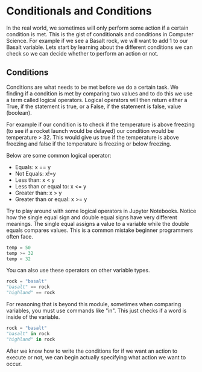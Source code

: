 # Conditionals and Conditions

In the real world, we sometimes will only perform some action if a certain condition is met. This is the gist of conditionals and conditions in Computer Science. For example if we see a Basalt rock, we will want to add 1 to our Basalt variable. Lets start by learning about the different conditions we can check so we can decide whether to perform an action or not.

## Conditions

Conditions are what needs to be met before we do a certain task. We finding if a condition is met by comparing two values and to do this we use a term called logical operators. Logical operators will then return either a True, if the statement is true, or a False, if the statement is false, value (boolean).

For example if our condition is to check if the temperature is above freezing (to see if a rocket launch would be delayed) our condition would be temperature > 32. This would give us true if the temperature is above freezing and false if the temperature is freezing or below freezing.

Below are some common logical operator:

- Equals: x == y
- Not Equals: x!=y
- Less than: x < y
- Less than or equal to: x <= y
- Greater than: x > y
- Greater than or equal: x >= y

Try to play around with some logical operators in Jupyter Notebooks. Notice how the single equal sign and double equal signs have very different meanings. The single equal assigns a value to a variable while the double equals compares values. This is a common mistake beginner programmers often face.

```python
temp = 50
temp >= 32
temp < 32
```

You can also use these operators on other variable types.

```python
rock = "basalt"
"basalt" == rock
"highland" == rock
```

For reasoning that is beyond this module, sometimes when comparing variables, you must use commands like "in". This just checks if a word is inside of the variable.

```python
rock = "basalt"
"basalt" in rock
"highland" in rock
```

After we know how to write the conditions for if we want an action to execute or not, we can begin actually specifying what action we want to occur.
